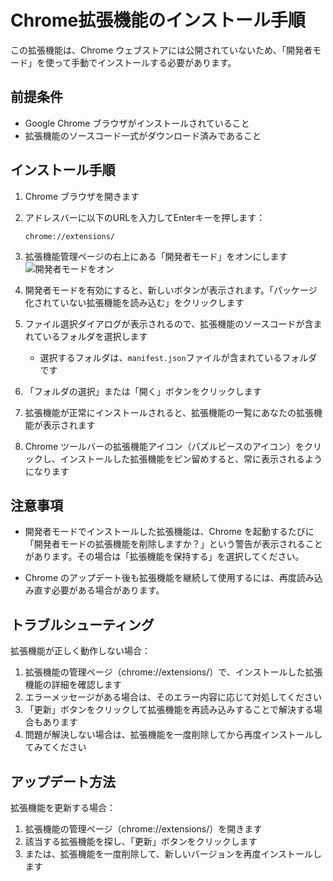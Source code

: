 # Chrome拡張機能のインストール手順

この拡張機能は、Chrome ウェブストアには公開されていないため、「開発者モード」を使って手動でインストールする必要があります。

## 前提条件

- Google Chrome ブラウザがインストールされていること
- 拡張機能のソースコード一式がダウンロード済みであること

## インストール手順

1. Chrome ブラウザを開きます

2. アドレスバーに以下のURLを入力してEnterキーを押します：
   ```
   chrome://extensions/
   ```

3. 拡張機能管理ページの右上にある「開発者モード」をオンにします
   ![開発者モードをオン](https://placeholder-image-url.com/developer-mode.png)

4. 開発者モードを有効にすると、新しいボタンが表示されます。「パッケージ化されていない拡張機能を読み込む」をクリックします

5. ファイル選択ダイアログが表示されるので、拡張機能のソースコードが含まれているフォルダを選択します
   - 選択するフォルダは、`manifest.json`ファイルが含まれているフォルダです

6. 「フォルダの選択」または「開く」ボタンをクリックします

7. 拡張機能が正常にインストールされると、拡張機能の一覧にあなたの拡張機能が表示されます

8. Chrome ツールバーの拡張機能アイコン（パズルピースのアイコン）をクリックし、インストールした拡張機能をピン留めすると、常に表示されるようになります

## 注意事項

- 開発者モードでインストールした拡張機能は、Chrome を起動するたびに「開発者モードの拡張機能を削除しますか？」という警告が表示されることがあります。その場合は「拡張機能を保持する」を選択してください。

- Chrome のアップデート後も拡張機能を継続して使用するには、再度読み込み直す必要がある場合があります。

## トラブルシューティング

拡張機能が正しく動作しない場合：

1. 拡張機能の管理ページ（chrome://extensions/）で、インストールした拡張機能の詳細を確認します
2. エラーメッセージがある場合は、そのエラー内容に応じて対処してください
3. 「更新」ボタンをクリックして拡張機能を再読み込みすることで解決する場合もあります
4. 問題が解決しない場合は、拡張機能を一度削除してから再度インストールしてみてください

## アップデート方法

拡張機能を更新する場合：

1. 拡張機能の管理ページ（chrome://extensions/）を開きます
2. 該当する拡張機能を探し、「更新」ボタンをクリックします
3. または、拡張機能を一度削除して、新しいバージョンを再度インストールします
